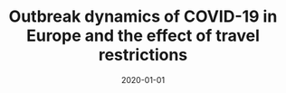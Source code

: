 ---
title: "Outbreak dynamics of COVID-19 in Europe and the effect of travel restrictions"
collection: publications
permalink: /publication/2020-01-01-Outbreak-dynamics-of-COVID-19-in-Europe-and-the-effect-of-travel-restrictions
date: 2020-01-01
venue: 'Computer Methods in Biomechanics and Biomedical Engineering'
paperurl: 'https://www.tandfonline.com/doi/abs/10.1080/10255842.2020.1759560'
citation: ' Kevin Linka,  Mathias Peirlinck,  Francisco Sahli,  Ellen Kuhl, &quot;Outbreak dynamics of COVID-19 in Europe and the effect of travel restrictions.&quot; Computer Methods in Biomechanics and Biomedical Engineering, 2020.'
authors: 'Kevin Linka, Mathias Peirlinck, Francisco Sahli Costabal, Ellen Kuhl'
---